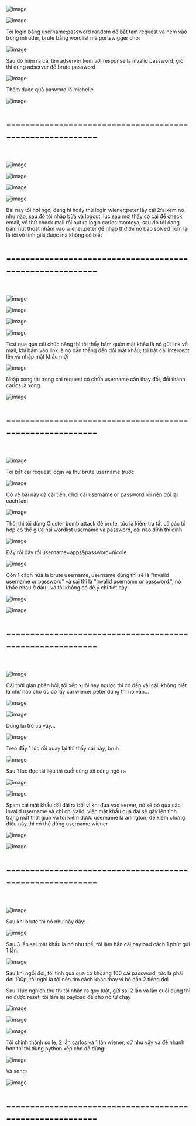 ![image](https://github.com/user-attachments/assets/4d7a7656-1897-429f-8afe-afbecf47bf82)

![image](https://github.com/user-attachments/assets/414e00a2-ba30-4a8b-9da3-97e913716161)

Tôi login bằng username:password random để bắt tạm request và ném vào trong intruder, brute bằng wordlist mà portswigger cho:

![image](https://github.com/user-attachments/assets/5fc8e68b-8c31-4f72-ae4a-d50e81775edc)

Sau đó hiện ra cái tên adserver kèm với response là invalid password, giờ thì dùng adserver để brute password

![image](https://github.com/user-attachments/assets/16c75b74-dd21-464f-bfb9-49c9f1634bb2)

Thêm được quả pasword là michelle

![image](https://github.com/user-attachments/assets/a05e9c2c-079d-47e4-9f36-91ce7aac689f)

<h1>---------------------------------------------------------</h1>
<br>

![image](https://github.com/user-attachments/assets/b2fc8705-2aac-4d00-9170-a41913f3c762)

![image](https://github.com/user-attachments/assets/adfaee84-8071-456b-a834-f4749dab7cd1)

![image](https://github.com/user-attachments/assets/94006d3d-abed-4c20-b97c-bad17459ced4)

![image](https://github.com/user-attachments/assets/98810bf3-842a-4af2-9e0d-38e6fe8cbdad)

Bài này tôi hơi ngơ, đang hí hoáy thử login wiener:peter lấy cái 2fa xem nó như nào, sau đó tôi nhập bừa và logout, lúc sau mới thấy có cái để check email, vô thử check mail rồi out ra login carlos:montoya, sau đó tôi đang bấm nút thoát nhằm vào wiener:peter để nhập thử thì nó bảo solved
Tóm lại là tôi vô tình giải được mà không có biết

<h1>---------------------------------------------------------</h1>
<br>

![image](https://github.com/user-attachments/assets/444a8fa1-066d-4e66-9846-c26a96fbff2b)

![image](https://github.com/user-attachments/assets/7e93afe9-9b0f-43a2-af9d-a2537f6d7023)

![image](https://github.com/user-attachments/assets/e4bf43db-ea38-49a4-a632-7adeb752062f)

![image](https://github.com/user-attachments/assets/fd1d3be1-adf6-4fd0-af30-2f14312fdadf)

Test qua qua cái chức năng thì tôi thấy bấm quên mật khẩu là nó gửi link về mail, khi bấm vào link là nó dẫn thẳng đến đổi mật khẩu, tôi bật cái intercept lên và nhập mật khẩu mới

![image](https://github.com/user-attachments/assets/f9bd3ad5-9bbf-44ae-bd27-c4ddbc3e6c71)

Nhập xong thì trong cái request có chứa username cần thay đổi, đổi thành carlos là xong

![image](https://github.com/user-attachments/assets/8503b081-8bb2-420f-98d8-f15f2baa5158)

<h1>---------------------------------------------------------</h1>
<br>

![image](https://github.com/user-attachments/assets/7837f255-3968-46c3-81d6-6c9eef6e7580)

Tôi bắt cái request login và thử brute username trước 

![image](https://github.com/user-attachments/assets/659bd638-5a66-4a44-baca-1ed50ed4c3d5)

Có vẻ bài này đã cải tiến, chơi cái username or password rồi nên đổi lại cách làm

![image](https://github.com/user-attachments/assets/f238e60d-978d-4f9b-9c8a-c4f0e757a0ce)

Thôi thì tôi dùng Cluster bomb attack để brute, tức là kiểm tra tất cả các tổ hợp có thể giữa hai wordlist username và password, cái nào dính thì dính 

![image](https://github.com/user-attachments/assets/bf908c59-7efc-4ca9-862a-69528d4360a7)

Đây rồi đây rồi username=apps&password=nicole

![image](https://github.com/user-attachments/assets/7384b027-d6e5-4d98-a618-68d441fa5e9a)

Còn 1 cách nữa là brute username, username đúng thì sẽ là "Invalid username or password" và sai thì là "Invalid username or password.", nó khác nhau ở dấu . và tôi không có để ý chi tiết này

![image](https://github.com/user-attachments/assets/130e187c-4423-4ebf-bd80-87e3b8ab7e59)

![image](https://github.com/user-attachments/assets/0f10f589-296d-4d72-b408-df108e4498f4)

<h1>---------------------------------------------------------</h1>
<br>

![image](https://github.com/user-attachments/assets/98e7bf5e-a61b-466c-a7e0-40c670150610)

Cái thời gian phản hồi, tôi xếp xuôi hay ngược thì có đến vài cái, không biết là như nào cho dù có lấy cái wiener:peter đúng thì nó vẫn...

![image](https://github.com/user-attachments/assets/a8e2df2e-a634-46c0-978b-8f576ddf0fea)

![image](https://github.com/user-attachments/assets/ec8e29db-fff7-4874-9b8c-d941f3ebeacb)

Dùng lại trò cũ vậy...

![image](https://github.com/user-attachments/assets/3b74f061-ab19-4d1c-8288-eaea7d62ec7f)

Treo đấy 1 lúc rồi quay lại thì thấy cái này, bruh

![image](https://github.com/user-attachments/assets/af6aefdd-aa85-4de9-ab65-28f4ef32682a)

Sau 1 lúc đọc tài liệu thì cuối cùng tôi cũng ngộ ra

![image](https://github.com/user-attachments/assets/846eac66-9c48-4c11-ac85-a0d8fc653aea)

![image](https://github.com/user-attachments/assets/ca33fc05-ab85-4110-bbd2-65efea830d33)

Spam cái mật khẩu dài dài ra bởi vì khi đưa vào server, nó sẽ bỏ qua các invalid username và chỉ chỉ valid, việc mật khẩu quá dài sẽ gây lên tình trạng mất thời gian và tôi kiếm được username là arlington, để kiếm chứng điều này thì có thể dùng username wiener

![image](https://github.com/user-attachments/assets/d90af675-099d-4da3-b3c5-80ff4ebb01ba)

![image](https://github.com/user-attachments/assets/78506e04-4270-4bcc-b87f-daa9afff757a)

<h1>---------------------------------------------------------</h1>
<br>

![image](https://github.com/user-attachments/assets/f74210f3-dda7-4129-b549-540d2b72a0e8)

Sau khi brute thì nó như này đây:

![image](https://github.com/user-attachments/assets/ea7dbec1-b382-49a4-b9a8-a16c830b395b)

Sau 3 lần sai mật khẩu là nó như thế, tôi làm hẳn cái payload cách 1 phút gửi 1 lần:

![image](https://github.com/user-attachments/assets/4a30909c-de5d-4026-b888-ed92e68ee2bc)

Sau khi ngồi đợi, tôi tính qua qua có khoảng 100 cái password, tức là phải đợi 100p, tôi nghĩ là tôi nên tìm cách khác thay vì bỏ gần 2 tiếng đợi<br>

Sau 1 lúc nghịch thử thì tôi nhận ra quy luật, gửi sai 2 lần và lần cuối đúng thì nó được reset, tôi làm lại payload để cho nó tự chạy

![image](https://github.com/user-attachments/assets/9192a97e-1bf5-4381-83f4-edfe0f68c5af)

![image](https://github.com/user-attachments/assets/112d3726-32be-45e7-b841-024c352e433f)

![image](https://github.com/user-attachments/assets/59d3699a-c7db-4de7-92b5-aee90715cc5d)

Tôi chỉnh thành so le, 2 lần carlos và 1 lần wiener, cứ như vậy và để nhanh hơn thì tôi dùng python xếp cho dễ dùng:

![image](https://github.com/user-attachments/assets/5ce868f3-74ce-463f-a74c-d06eaa097857)

Và xong:

![image](https://github.com/user-attachments/assets/7c0fb508-5210-4e14-a7fc-6800dcfc6d79)

<h1>---------------------------------------------------------</h1>
<br>



















